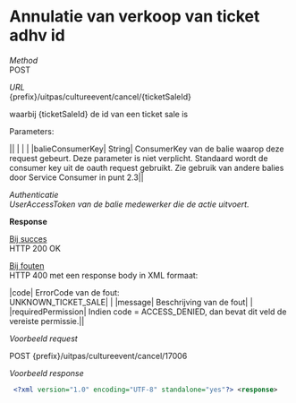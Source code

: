 ---
---

# Annulatie van verkoop van ticket adhv id

_Method_<br> POST

_URL_<br> {prefix}/uitpas/cultureevent/cancel/{ticketSaleId}

waarbij {ticketSaleId} de id van een ticket sale is

Parameters:

 

|| | | |
|balieConsumerKey| String| ConsumerKey van de balie waarop deze request gebeurt. Deze parameter is niet verplicht. Standaard wordt de consumer key uit de oauth request gebruikt. Zie gebruik van andere balies door Service Consumer in punt 2.3||

_Authenticatie_<br> _UserAccessToken van de balie medewerker die de actie uitvoert._

**Response**

<u>Bij succes</u><br> HTTP 200 OK

<u>Bij fouten</u><br> HTTP 400 met een response body in XML formaat:

 

|code| ErrorCode van de fout:<br> UNKNOWN\_TICKET\_SALE| |
|message| Beschrijving van de fout| |
|requiredPermission| Indien code = ACCESS\_DENIED, dan bevat dit veld de vereiste permissie.||

_Voorbeeld request_

POST {prefix}/uitpas/cultureevent/cancel/17006

_Voorbeeld response_


~~~xml
 <?xml version="1.0" encoding="UTF-8" standalone="yes"?> <response>     <code>ACTION_SUCCEEDED</code>     <message>ticket [17006] canceled</message> </response>
~~~
